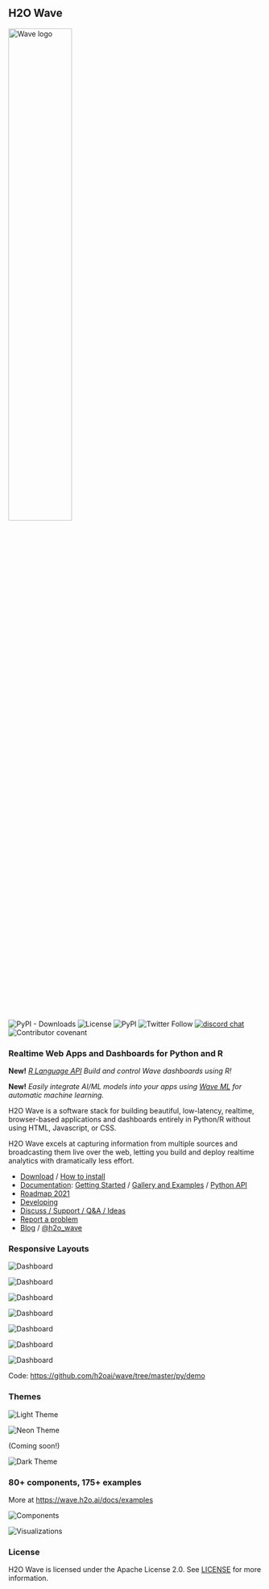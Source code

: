 ## H2O Wave

<img width='50%' src="assets/brand/wave-type-yellow.png" alt="Wave logo">

<p>
  <img alt="PyPI - Downloads" src="https://img.shields.io/pypi/dm/h2o-wave?color=FBE52B">
  <img alt="License" src="https://img.shields.io/github/license/h2oai/wave?color=yellow">
  <img alt="PyPI" src="https://img.shields.io/pypi/v/h2o-wave?label=current-version">
  <img alt="Twitter Follow" src="https://img.shields.io/twitter/follow/h2o_wave">
  <a href="https://discord.gg/V8GZFAy3WM"><img src="https://img.shields.io/badge/chat-discord-blue?style=flat&logo=discord" alt="discord chat"></a>
  <img alt="Contributor covenant" src="https://img.shields.io/badge/Contributor%20Covenant-2.0-4baaaa.svg">
</p>

### Realtime Web Apps and Dashboards for Python and R

**New!** *[R Language API](https://wave.h2o.ai/blog/r-api-preview) Build and control Wave dashboards using R!*

**New!** *Easily integrate AI/ML models into your apps using [Wave ML](https://github.com/h2oai/wave-ml) for automatic machine learning.*

H2O Wave is a software stack for building beautiful, low-latency, realtime, browser-based applications and dashboards entirely in Python/R without using HTML, Javascript, or CSS.

H2O Wave excels at capturing information from multiple sources and broadcasting them live over the web, letting you build and deploy realtime analytics with dramatically less effort.

- [Download](https://github.com/h2oai/wave/releases) / [How to install](https://wave.h2o.ai/docs/installation/)
- [Documentation](https://wave.h2o.ai/): [Getting Started](https://wave.h2o.ai/docs/getting-started/) / [Gallery and Examples](https://wave.h2o.ai/docs/examples/) / [Python API](https://wave.h2o.ai/docs/api/index/)
- [Roadmap 2021](https://github.com/h2oai/wave/issues/693)
- [Developing](https://github.com/h2oai/wave/blob/master/.github/CONTRIBUTING.md#development-setup)
- [Discuss / Support / Q&A / Ideas](https://github.com/h2oai/wave/discussions)
- [Report a problem](https://github.com/h2oai/wave/issues/new/choose)
- [Blog](https://wave.h2o.ai/blog/) / [@h2o_wave](https://twitter.com/h2o_wave)

### Responsive Layouts

![Dashboard](website/blog/assets/2021-01-17/dashboards.png)

![Dashboard](website/blog/assets/2021-01-17/dashboard_red.png)

![Dashboard](website/blog/assets/2021-01-17/dashboard_blue.png)

![Dashboard](website/blog/assets/2021-01-17/dashboard_orange.png)

![Dashboard](website/blog/assets/2021-01-17/dashboard_cyan.png)

![Dashboard](website/blog/assets/2021-01-17/dashboard_mint.png)

![Dashboard](website/blog/assets/2021-01-17/dashboard_purple.png)

Code: <https://github.com/h2oai/wave/tree/master/py/demo>

### Themes

![Light Theme](assets/visuals/theme-light.png)

![Neon Theme](assets/visuals/theme-neon.png)

(Coming soon!)

![Dark Theme](assets/visuals/theme-dark.png)

### 80+ components, 175+ examples

More at <https://wave.h2o.ai/docs/examples>

![Components](assets/visuals/components-1.png)

![Visualizations](assets/visuals/components-2.png)

### License

H2O Wave is licensed under the Apache License 2.0. See [LICENSE](LICENSE) for more information.
